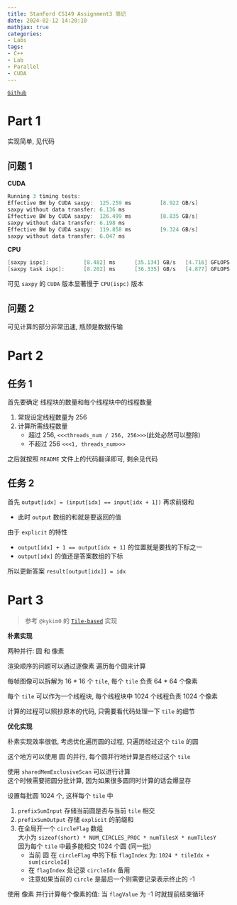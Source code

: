 ```yaml
---
title: StanFord CS149 Assignment3 简记
date: 2024-02-12 14:20:10
mathjax: true
categories:
- Labs
tags: 
- C++
- Lab
- Parallel
- CUDA
---
```


[`Github`](https://github.com/lzlcs/Courses)
# Part 1

实现简单, 见代码

## 问题 1

**CUDA**
```cpp
Running 3 timing tests:
Effective BW by CUDA saxpy:  125.259 ms         [8.922 GB/s]
saxpy without data transfer: 6.136 ms
Effective BW by CUDA saxpy:  126.499 ms         [8.835 GB/s]
saxpy without data transfer: 6.198 ms
Effective BW by CUDA saxpy:  119.858 ms         [9.324 GB/s]
saxpy without data transfer: 6.047 ms
```
**CPU**
```cpp
[saxpy ispc]:           [8.482] ms      [35.134] GB/s   [4.716] GFLOPS
[saxpy task ispc]:      [8.202] ms      [36.335] GB/s   [4.877] GFLOPS
```

可见 `saxpy` 的 `CUDA` 版本显著慢于 `CPU(ispc)` 版本

## 问题 2

可见计算的部分非常迅速, 瓶颈是数据传输

# Part 2

## 任务 1

首先要确定 线程块的数量和每个线程块中的线程数量

1. 常规设定线程数量为 256
2. 计算所需线程数量 
    - 超过 256, `<<<threads_num / 256, 256>>>`(此处必然可以整除)
    - 不超过 256 `<<<1, threads_num>>>`

之后就按照 `README` 文件上的代码翻译即可, 剩余见代码

## 任务 2

首先 `output[idx] = (input[idx] == input[idx + 1])` 再求前缀和
- 此时 `output` 数组的和就是要返回的值

由于 `explicit` 的特性
- `output[idx] + 1 == output[idx + 1]` 的位置就是要找的下标之一
-  `output[idx]` 的值还是答案数组的下标

所以更新答案 `result[output[idx]] = idx`

# Part 3

> 参考 `@kykim0` 的 [`Tile-based`](https://github.com/kykim0/asst3) 实现

**朴素实现**

两种并行: 圆 和 像素

渲染顺序的问题可以通过逐像素 遍历每个圆来计算

每帧图像可以拆解为 16 * 16 个 `tile`, 每个 `tile` 负责 64 * 64 个像素

每个 `tile` 可以作为一个线程块, 每个线程块中 1024 个线程负责 1024 个像素

计算的过程可以照抄原本的代码, 只需要看代码处理一下 `tile` 的细节

**优化实现**

朴素实现效率很低, 考虑优化遍历圆的过程, 只遍历经过这个 `tile` 的圆

这个地方可以使用 圆 的并行, 每个圆并行地计算是否经过这个 `tile`

使用 `sharedMemExclusiveScan` 可以进行计算 <br>
这个时候需要把圆分批计算, 因为如果很多圆同时计算的话会爆显存

设置每批圆 1024 个, 这样每个 `tile` 中

1. `prefixSumInput` 存储当前圆是否与当前 `tile` 相交
2. `prefixSumOutput` 存储 `explicit` 的前缀和
3. 在全局开一个 `circleFlag` 数组 \
   大小为 `sizeof(short) * NUM_CIRCLES_PROC * numTilesX * numTilesY` \
   因为每个 `tile` 中最多能相交 1024 个圆 (同一批)
    - 当前 圆 在 `circleFlag` 中的下标 `flagIndex` 为: `1024 * tileIdx + sum[circleId]`
    - 在 `flagIndex` 处记录 `circleIdx` 备用
    - 注意如果当前的 `circle` 是最后一个则需要记录表示终止的 -1

使用 像素 并行计算每个像素的值: 当 `flagValue` 为 -1 时就提前结束循环









